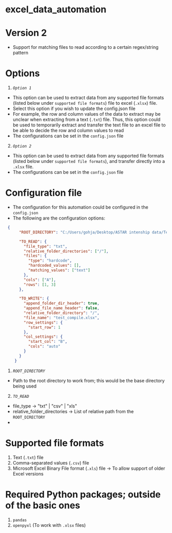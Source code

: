 # excel_data_automation

# Version 2
- Support for matching files to read according to a certain regex/string pattern

# Options
1. *`Option 1`*
- This option can be used to extract data from any supported file formats (listed below under `supported file formats`) file to excel (`.xlsx`) file.
- Select this option if you wish to update the config.json file
- For example, the row and column values of the data to extract may be unclear when extracting from a text (`.txt`) file. Thus, this option could be used to temporarily extract and transfer the text file to an excel file to be able to decide the row and column values to read
- The configurations can be set in the `config.json` file

2. *`Option 2`*
- This option can be used to extract data from any supported file formats (listed below under `supported file formats`), and transfer directly into a `.xlsx` file. 
- The configurations can be set in the `config.json` file

# Configuration file
- The configuration for this automation could be configured in the `config.json`
- The following are the configuration options:

```json
 {
      "ROOT_DIRECTORY": "C:/Users/gohja/Desktop/ASTAR intenship data/Test_automation_txt",

      "TO_READ": {
        "file_type": "txt",
        "relative_folder_directories": ["/"],
        "files": {
          "type": "hardcode",
          "hardcoded_values": [],
          "matching_values": ["text"]
        },
        "cols": ["A"],
        "rows": [1, 3]
      },

      "TO_WRITE": {
        "append_folder_dir_header": true,
        "append_file_name_header": false,
        "relative_folder_directory": "/",
        "file_name": "test_compile.xlsx",
        "row_settings": {
          "start_row": 1
        },
        "col_settings": {
          "start_col": "B",
          "cols": "auto"
        }
      }
    }
```


1. *`ROOT_DIRECTORY`*
- Path to the root directory to work from; this would be the base directory being used

2. *`TO_READ`*
- file_type -> "txt" | "csv" | "xls"
- relative_folder_directories -> List of relative path from the `ROOT_DIRECTORY`
-  


# Supported file formats
1. Text (`.txt`) file
2. Comma-separated values (`.csv`) file
3. Microsoft Excel Binary File format (`.xls`) file
-> To allow support of older Excel versions


# Required Python packages; outside of the basic ones
1. `pandas`
2. `openpyxl` (To work with `.xlsx` files)


